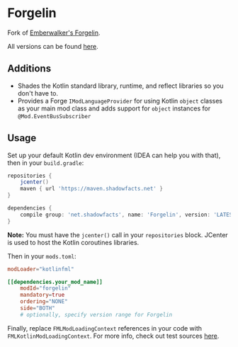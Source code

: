 # Forgelin
Fork of [Emberwalker's Forgelin](https://github.com/Emberwalker/Forgelin).

All versions can be found [here](http://maven.shadowfacts.net/net/shadowfacts/Forgelin/).

## Additions
- Shades the Kotlin standard library, runtime, and reflect libraries so you don't have to.
- Provides a Forge `IModLanguageProvider` for using Kotlin `object` classes as your main mod class and adds support for
`object` instances for `@Mod.EventBusSubscriber`

## Usage
Set up your default Kotlin dev environment (IDEA can help you with that), then in your `build.gradle`:
```groovy
repositories {
	jcenter()
	maven { url 'https://maven.shadowfacts.net' }
}

dependencies {
	compile group: 'net.shadowfacts', name: 'Forgelin', version: 'LATEST_VERSION'
}
```
**Note:** You must have the `jcenter()` call in your `repositories` block. JCenter is used to host the Kotlin coroutines libraries.

Then in your `mods.toml`:
```toml
modLoader="kotlinfml"

[[dependencies.your_mod_name]]
    modId="forgelin"
    mandatory=true
    ordering="NONE"
    side="BOTH"
    # optionally, specify version range for Forgelin
```

Finally, replace `FMLModLoadingContext` references in your code with `FMLKotlinModLoadingContext`. For more info, check
out test sources [here](https://github.com/shadowfacts/Forgelin/tree/master/src/test/kotlin/net/shadowfacts/forgelin).
